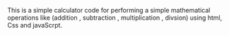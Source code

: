 This is a simple calculator code for performing a simple mathematical operations like (addition , subtraction , multiplication , divsion) using html, Css and javaScrpt.
